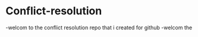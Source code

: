 # Conflict-resolution
-welcom to the conflict resolution repo that i created for github
-welcom the 
